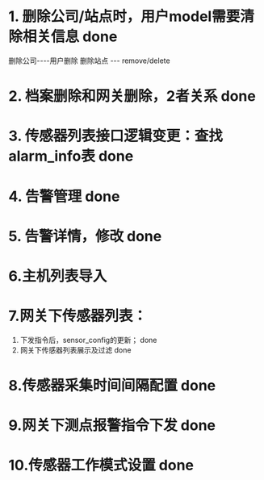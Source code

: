 # 1. 删除公司/站点时，用户model需要清除相关信息   done
删除公司----用户删除
删除站点 --- remove/delete
# 2. 档案删除和网关删除，2者关系   done
# 3. 传感器列表接口逻辑变更：查找alarm_info表    done
# 4. 告警管理   done
# 5. 告警详情，修改  done
# 6.主机列表导入
# 7.网关下传感器列表：
   1. 下发指令后，sensor_config的更新； done
   2. 网关下传感器列表展示及过滤  done
# 8.传感器采集时间间隔配置 done
# 9.网关下测点报警指令下发   done
# 10.传感器工作模式设置  done